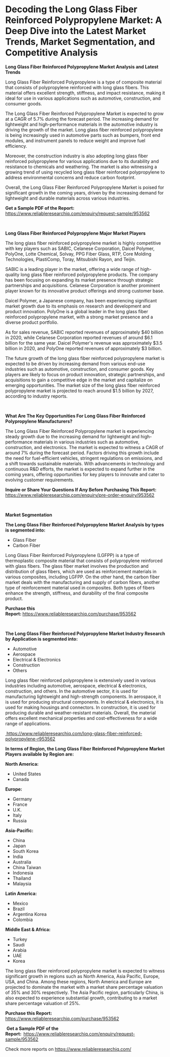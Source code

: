 <p><h1>Decoding the Long Glass Fiber Reinforced Polypropylene Market: A Deep Dive into the Latest Market Trends, Market Segmentation, and Competitive Analysis</h1></p><p><strong>Long Glass Fiber Reinforced Polypropylene Market Analysis and Latest Trends</strong></p>
<p><p>Long Glass Fiber Reinforced Polypropylene is a type of composite material that consists of polypropylene reinforced with long glass fibers. This material offers excellent strength, stiffness, and impact resistance, making it ideal for use in various applications such as automotive, construction, and consumer goods.</p><p>The Long Glass Fiber Reinforced Polypropylene Market is expected to grow at a CAGR of 5.7% during the forecast period. The increasing demand for lightweight and high-performance materials in the automotive industry is driving the growth of the market. Long glass fiber reinforced polypropylene is being increasingly used in automotive parts such as bumpers, front end modules, and instrument panels to reduce weight and improve fuel efficiency.</p><p>Moreover, the construction industry is also adopting long glass fiber reinforced polypropylene for various applications due to its durability and resistance to chemicals and weathering. The market is also witnessing a growing trend of using recycled long glass fiber reinforced polypropylene to address environmental concerns and reduce carbon footprint.</p><p>Overall, the Long Glass Fiber Reinforced Polypropylene Market is poised for significant growth in the coming years, driven by the increasing demand for lightweight and durable materials across various industries.</p></p>
<p><strong>Get a Sample PDF of the Report:&nbsp;</strong> <a href="https://www.reliableresearchiq.com/enquiry/request-sample/953562">https://www.reliableresearchiq.com/enquiry/request-sample/953562</a></p>
<p>&nbsp;</p>
<p><strong>Long Glass Fiber Reinforced Polypropylene Major Market Players</strong></p>
<p><p>The long glass fiber reinforced polypropylene market is highly competitive with key players such as SABIC, Celanese Corporation, Daicel Polymer, PolyOne, Lotte Chemical, Solvay, PPG Fiber Glass, RTP, Core Molding Technologies, PlastiComp, Toray, Mitsubishi Rayon, and Teijin.</p><p>SABIC is a leading player in the market, offering a wide range of high-quality long glass fiber reinforced polypropylene products. The company has been focusing on expanding its market presence through strategic partnerships and acquisitions. Celanese Corporation is another prominent player known for its innovative product offerings and strong customer base.</p><p>Daicel Polymer, a Japanese company, has been experiencing significant market growth due to its emphasis on research and development and product innovation. PolyOne is a global leader in the long glass fiber reinforced polypropylene market, with a strong market presence and a diverse product portfolio.</p><p>As for sales revenue, SABIC reported revenues of approximately $40 billion in 2020, while Celanese Corporation reported revenues of around $6.1 billion for the same year. Daicel Polymer's revenue was approximately $3.5 billion in 2020, and PolyOne reported revenues of approximately $3 billion.</p><p>The future growth of the long glass fiber reinforced polypropylene market is expected to be driven by increasing demand from various end-use industries such as automotive, construction, and consumer goods. Key players are likely to focus on product innovation, strategic partnerships, and acquisitions to gain a competitive edge in the market and capitalize on emerging opportunities. The market size of the long glass fiber reinforced polypropylene market is projected to reach around $1.5 billion by 2027, according to industry reports.</p></p>
<p>&nbsp;</p>
<p><strong>What Are The Key Opportunities For Long Glass Fiber Reinforced Polypropylene Manufacturers?</strong></p>
<p><p>The Long Glass Fiber Reinforced Polypropylene market is experiencing steady growth due to the increasing demand for lightweight and high-performance materials in various industries such as automotive, construction, and electronics. The market is expected to witness a CAGR of around 7% during the forecast period. Factors driving this growth include the need for fuel-efficient vehicles, stringent regulations on emissions, and a shift towards sustainable materials. With advancements in technology and continuous R&D efforts, the market is expected to expand further in the coming years, offering opportunities for key players to innovate and cater to evolving customer requirements.</p></p>
<p><strong>Inquire or Share Your Questions If Any Before Purchasing This Report:</strong> <a href="https://www.reliableresearchiq.com/enquiry/pre-order-enquiry/953562">https://www.reliableresearchiq.com/enquiry/pre-order-enquiry/953562</a></p>
<p>&nbsp;</p>
<p><strong>Market Segmentation</strong></p>
<p><strong>The Long Glass Fiber Reinforced Polypropylene Market Analysis by types is segmented into:</strong></p>
<p><ul><li>Glass Fiber</li><li>Carbon Fiber</li></ul></p>
<p><p>Long Glass Fiber Reinforced Polypropylene (LGFPP) is a type of thermoplastic composite material that consists of polypropylene reinforced with glass fibers. The glass fiber market involves the production and distribution of glass fibers, which are used as reinforcement materials in various composites, including LGFPP. On the other hand, the carbon fiber market deals with the manufacturing and supply of carbon fibers, another type of reinforcement material used in composites. Both types of fibers enhance the strength, stiffness, and durability of the final composite product.</p></p>
<p><strong>Purchase this Report:&nbsp;</strong><a href="https://www.reliableresearchiq.com/purchase/953562">https://www.reliableresearchiq.com/purchase/953562</a></p>
<p>&nbsp;</p>
<p><strong>The Long Glass Fiber Reinforced Polypropylene Market Industry Research by Application is segmented into:</strong></p>
<p><ul><li>Automotive</li><li>Aerospace</li><li>Electrical & Electronics</li><li>Construction</li><li>Others</li></ul></p>
<p><p>Long glass fiber reinforced polypropylene is extensively used in various industries including automotive, aerospace, electrical & electronics, construction, and others. In the automotive sector, it is used for manufacturing lightweight and high-strength components. In aerospace, it is used for producing structural components. In electrical & electronics, it is used for making housings and connectors. In construction, it is used for producing durable and weather-resistant materials. Overall, the material offers excellent mechanical properties and cost-effectiveness for a wide range of applications.</p></p>
<p><a href="https://www.reliableresearchiq.com/long-glass-fiber-reinforced-polypropylene-r953562">&nbsp;https://www.reliableresearchiq.com/long-glass-fiber-reinforced-polypropylene-r953562</a></p>
<p><strong>In terms of Region, the Long Glass Fiber Reinforced Polypropylene Market Players available by Region are:</strong></p>
<p>
    <p> <strong> North America: </strong>
        <ul>
            <li>United States</li>
            <li>Canada</li>
        </ul>
        </p> 
    <p> <strong> Europe: </strong>
        <ul>
            <li>Germany</li>
            <li>France</li>
            <li>U.K.</li>
            <li>Italy</li>
            <li>Russia</li>
        </ul>
        </p> 
    <p> <strong> Asia-Pacific: </strong>
        <ul>
            <li>China</li>
            <li>Japan</li>
            <li>South Korea</li>
            <li>India</li>
            <li>Australia</li>
            <li>China Taiwan</li>
            <li>Indonesia</li>
            <li>Thailand</li>
            <li>Malaysia</li>
        </ul>
        </p> 
    <p> <strong> Latin America: </strong>
        <ul>
            <li>Mexico</li>
            <li>Brazil</li>
            <li>Argentina Korea</li>
            <li>Colombia</li>
        </ul>
        </p> 
    <p> <strong> Middle East & Africa: </strong>
        <ul>
            <li>Turkey</li>
            <li>Saudi</li>
            <li>Arabia</li>
            <li>UAE</li>
            <li>Korea</li>
        </ul>
    </p>
    </p>
<p><p>The long glass fiber reinforced polypropylene market is expected to witness significant growth in regions such as North America, Asia Pacific, Europe, USA, and China. Among these regions, North America and Europe are projected to dominate the market with a market share percentage valuation of 35% and 30% respectively. The Asia Pacific region, particularly China, is also expected to experience substantial growth, contributing to a market share percentage valuation of 25%.</p></p>
<p><strong>Purchase this Report: </strong><a href="https://www.reliableresearchiq.com/purchase/953562">https://www.reliableresearchiq.com/purchase/953562</a></p>
<p>&nbsp;<strong>Get a Sample PDF of the Report:&nbsp;&nbsp;</strong><a href="https://www.reliableresearchiq.com/enquiry/request-sample/953562">https://www.reliableresearchiq.com/enquiry/request-sample/953562</a></p>
<p><strong></strong></p>
<p>Check more reports on <a href="https://www.reliableresearchiq.com/">https://www.reliableresearchiq.com/</a></p>